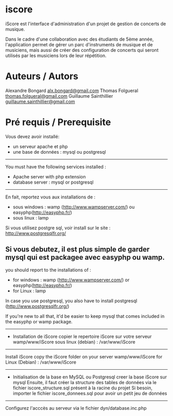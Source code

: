 iscore
======

iScore est l'interface d'administration d'un projet de gestion de concerts de musique.

Dans le cadre d'une collaboration avec des étudiants de 5ème année, l'application permet de gérer un parc d'instruments de musique et de musiciens, mais aussi de créer des configuration de concerts qui seront utilisés par les musiciens lors de leur répétition. 

Auteurs / Autors
======
Alexandre Bongard <alx.bongard@gmail.com>
Thomas Folgueral <thomas.folgueral@gmail.com>
Guillaume Sainthillier <guillaume.sainthillier@gmail.com>

Pré requis / Prerequisite
==========================================

Vous devez avoir installé:
- un serveur apache et php
- une base de données : mysql ou postgresql
-----------------------------------------------------------------------------

You must have the following services installed :
- Apache server with php extension
- database server : mysql or postgresql
_____________________________________________________________________________
En fait, reportez vous aux installations de :
- sous windows : wamp (http://www.wampserver.com/)
                 ou easyphp(http://easyphp.fr/)
- sous linux : lamp

Si vous utilisez postgre sql, voir install sur le site :
http://www.postgresqlfr.org/

Si vous debutez, il est plus simple de garder mysql qui est packagee avec
easyphp ou wamp.
-----------------------------------------------------------------------------
you should report to the installations of :
- for windows : wamp (http://www.wampserver.com/)
                or easyphp(http://easyphp.fr/)
- for Linux : lamp

In case you use postgresql, you also have to install postgresql
(http://www.postgresqlfr.org/)

If you're new to all that, it'd be easier to keep mysql that comes
included in the easyphp or wamp package.
_____________________________________________________________________________
* Installation de iScore 
   copier le repertoire iScore sur votre serveur
        wamp/www/iScore
        sous linux (debian) : /var/www/iScore
-----------------------------------------------------------------------------
Install iScore 
   copy the iScore folder on your server
        wamp/www/iScore
       for Linux (Debian) : /var/www/iScore
___________________________________________________________________________
* Initialisation de la base en MySQL ou Postgresql 
    creer la base iScore sur mysql 
    Ensuite, il faut créer la structure des tables de données via le fichier iscore_structure.sql présent à la racine du projet
  Si besoin, importer le fichier iscore_donnees.sql pour avoir un petit jeu de données 
____________________________________________________________________________

Configurez l'acccès au serveur via le fichier dyn/database.inc.php
